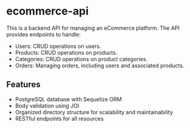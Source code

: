 # ecommerce-api

This is a backend API for managing an eCommerce platform. The API provides endpoints to handle:
- Users: CRUD operations on users.
- Products: CRUD operations on products.
- Categories: CRUD operations on product categories.
- Orders: Managing orders, including users and associated products.

## Features
- PostgreSQL database with Sequelize ORM
- Body validation using JOI
- Organized directory structure for scalability and maintainability
- RESTful endpoints for all resources
